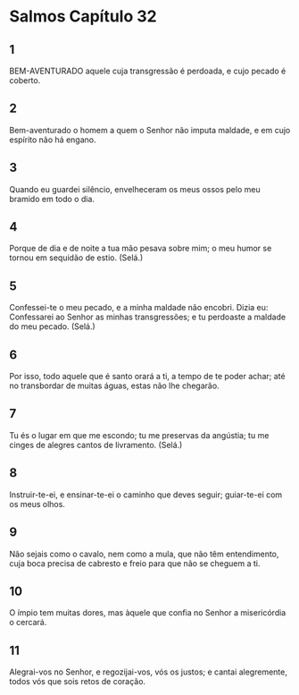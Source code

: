 # Salmos Capítulo 32

## 1
BEM-AVENTURADO aquele cuja transgressão é perdoada, e cujo pecado é coberto.

## 2
Bem-aventurado o homem a quem o Senhor não imputa maldade, e em cujo espírito não há engano.

## 3
Quando eu guardei silêncio, envelheceram os meus ossos pelo meu bramido em todo o dia.

## 4
Porque de dia e de noite a tua mão pesava sobre mim; o meu humor se tornou em sequidão de estio. (Selá.)

## 5
Confessei-te o meu pecado, e a minha maldade não encobri. Dizia eu: Confessarei ao Senhor as minhas transgressões; e tu perdoaste a maldade do meu pecado. (Selá.)

## 6
Por isso, todo aquele que é santo orará a ti, a tempo de te poder achar; até no transbordar de muitas águas, estas não lhe chegarão.

## 7
Tu és o lugar em que me escondo; tu me preservas da angústia; tu me cinges de alegres cantos de livramento. (Selá.)

## 8
Instruir-te-ei, e ensinar-te-ei o caminho que deves seguir; guiar-te-ei com os meus olhos.

## 9
Não sejais como o cavalo, nem como a mula, que não têm entendimento, cuja boca precisa de cabresto e freio para que não se cheguem a ti.

## 10
O ímpio tem muitas dores, mas àquele que confia no Senhor a misericórdia o cercará.

## 11
Alegrai-vos no Senhor, e regozijai-vos, vós os justos; e cantai alegremente, todos vós que sois retos de coração.

